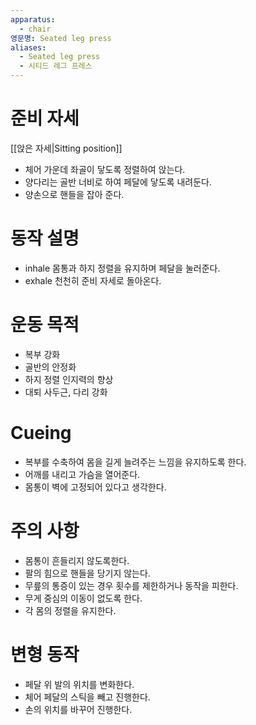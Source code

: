 ```yaml
---
apparatus:
  - chair
영문명: Seated leg press
aliases:
  - Seated leg press
  - 시티드 레그 프레스
---
```


# 준비 자세

[[앉은 자세|Sitting position]]

- 체어 가운데 좌골이 닿도록 정렬하여 앉는다.
- 양다리는 골반 너비로 하여 페달에 닿도록 내려둔다.
- 양손으로 핸들을 잡아 준다.

# 동작 설명

- inhale 몸통과 하지 정렬을 유지하며 페달을 눌러준다.
- exhale 천천히 준비 자세로 돌아온다.

# 운동 목적

- 복부 강화
- 골반의 안정화
- 하지 정렬 인지력의 향상
- 대퇴 사두근, 다리 강화

# Cueing

- 복부를 수축하여 몸을 길게 늘려주는 느낌을 유지하도록 한다.
- 어깨를 내리고 가슴을 열어준다.
- 몸통이 벽에 고정되어 있다고 생각한다.

# 주의 사항

- 몸통이 흔들리지 않도록한다.
- 팔의 힘으로 핸들을 당기지 않는다.
- 무릎의 통증이 있는 경우 횟수를 제한하거나 동작을 피한다.
- 무게 중심의 이동이 없도록 한다.
- 각 몸의 정렬을 유지한다.

# 변형 동작

- 페달 위 발의 위치를 변화한다.
- 체어 페달의 스틱을 빼고 진행한다.
- 손의 위치를 바꾸어 진행한다.
